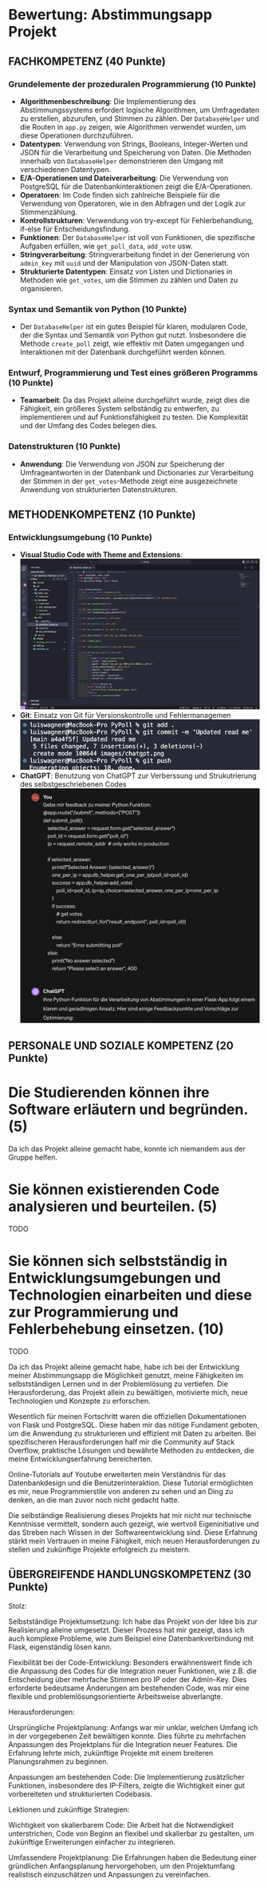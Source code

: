 
# Bewertung: Abstimmungsapp Projekt

## FACHKOMPETENZ (40 Punkte)

### Grundelemente der prozeduralen Programmierung (10 Punkte)
- **Algorithmenbeschreibung**: Die Implementierung des Abstimmungssystems erfordert logische Algorithmen, um Umfragedaten zu erstellen, abzurufen, und Stimmen zu zählen. Der `DatabaseHelper` und die Routen in `app.py` zeigen, wie Algorithmen verwendet wurden, um diese Operationen durchzuführen.
- **Datentypen**: Verwendung von Strings, Booleans, Integer-Werten und JSON für die Verarbeitung und Speicherung von Daten. Die Methoden innerhalb von `DatabaseHelper` demonstrieren den Umgang mit verschiedenen Datentypen.
- **E/A-Operationen und Dateiverarbeitung**: Die Verwendung von PostgreSQL für die Datenbankinteraktionen zeigt die E/A-Operationen. 
- **Operatoren**: Im Code finden sich zahlreiche Beispiele für die Verwendung von Operatoren, wie in den Abfragen und der Logik zur Stimmenzählung.
- **Kontrollstrukturen**: Verwendung von try-except für Fehlerbehandlung, if-else für Entscheidungsfindung.
- **Funktionen**: Der `DatabaseHelper` ist voll von Funktionen, die spezifische Aufgaben erfüllen, wie `get_poll_data`, `add_vote` usw.
- **Stringverarbeitung**: Stringverarbeitung findet in der Generierung von `admin_key` mit `uuid` und der Manipulation von JSON-Daten statt.
- **Strukturierte Datentypen**: Einsatz von Listen und Dictionaries in Methoden wie `get_votes`, um die Stimmen zu zählen und Daten zu organisieren.

### Syntax und Semantik von Python (10 Punkte)
- Der `DatabaseHelper` ist ein gutes Beispiel für klaren, modularen Code, der die Syntax und Semantik von Python gut nutzt. Insbesondere die Methode `create_poll` zeigt, wie effektiv mit Daten umgegangen und Interaktionen mit der Datenbank durchgeführt werden können.

### Entwurf, Programmierung und Test eines größeren Programms (10 Punkte)
- **Teamarbeit**: Da das Projekt alleine durchgeführt wurde, zeigt dies die Fähigkeit, ein größeres System selbständig zu entwerfen, zu implementieren und auf Funktionsfähigkeit zu testen. Die Komplexität und der Umfang des Codes belegen dies.

### Datenstrukturen (10 Punkte)
- **Anwendung**: Die Verwendung von JSON zur Speicherung der Umfrageantworten in der Datenbank und Dictionaries zur Verarbeitung der Stimmen in der `get_votes`-Methode zeigt eine ausgezeichnete Anwendung von strukturierten Datenstrukturen.

## METHODENKOMPETENZ (10 Punkte)

### Entwicklungsumgebung (10 Punkte)
- **Visual Studio Code with Theme and Extensions**: ![Visual Studio Code](https://github.com/LxisW/PyPoll/blob/main/images/vsc.png)
- **Git**: Einsatz von Git für Versionskontrolle und Fehlermanagemen ![GIT](https://github.com/LxisW/PyPoll/blob/main/images/git.png) 
- **ChatGPT**: Benutzung von ChatGPT zur Verberssung und Strukutrierung des selbstgeschriebenen Codes ![ChatGPT](https://github.com/LxisW/PyPoll/blob/main/images/chatgpt.png)




## PERSONALE UND SOZIALE KOMPETENZ (20 Punkte)

# Die Studierenden können ihre Software erläutern und begründen. (5)
<!-- Jeder in der Gruppe: You have helped someone else and taught something to a fellow student (get a support message from one person) -->
Da ich das Projekt alleine gemacht habe, konnte ich niemandem aus der Gruppe helfen.

# Sie können existierenden Code analysieren und beurteilen. (5)
<!-- Pro Gruppe:You have critiqued another group project. Link to your critique here (another wiki page on your git) and link the project in the critique, use these evaluation criteria to critique the other project. Make sure they get a top grade after making the suggested changes -->
TODO

# Sie können sich selbstständig in Entwicklungsumgebungen und Technologien einarbeiten und diese zur Programmierung und Fehlerbehebung einsetzen. (10)
<!-- Which technology did you learn outside of the teacher given input -->
<!-- Did you or your group get help from someone in the classroom (get a support message here from the person who helped you) -->
TODO

Da ich das Projekt alleine gemacht habe, habe ich bei der Entwicklung meiner Abstimmungsapp die Möglichkeit genutzt, meine Fähigkeiten im selbstständigen Lernen und in der Problemlösung zu vertiefen. Die Herausforderung, das Projekt allein zu bewältigen, motivierte mich, neue Technologien und Konzepte zu erforschen.

Wesentlich für meinen Fortschritt waren die offiziellen Dokumentationen von Flask und PostgreSQL. Diese haben mir das nötige Fundament geboten, um die Anwendung zu strukturieren und effizient mit Daten zu arbeiten. Bei spezifischeren Herausforderungen half mir die Community auf Stack Overflow, praktische Lösungen und bewährte Methoden zu entdecken, die meine Entwicklungserfahrung bereicherten.

Online-Tutorials auf Youtube erweiterten mein Verständnis für das Datenbankdesign und die Benutzerinteraktion. Diese Tutorial ermöglichten es mir, neue Programmierstile von anderen zu sehen und an Ding zu denken, an die man zuvor noch nicht gedacht hatte.

Die selbständige Realisierung dieses Projekts hat mir nicht nur technische Kenntnisse vermittelt, sondern auch gezeigt, wie wertvoll Eigeninitiative und das Streben nach Wissen in der Softwareentwicklung sind. Diese Erfahrung stärkt mein Vertrauen in meine Fähigkeit, mich neuen Herausforderungen zu stellen und zukünftige Projekte erfolgreich zu meistern.

## ÜBERGREIFENDE HANDLUNGSKOMPETENZ (30 Punkte)
<!-- Which parts of your project are you proud of and why (describe, analyse, link) -->
<!-- Where were the problems with your implementation, timeline, functionality, team management (describe, analyse, reflect from past to future, link if relevant) -->
Stolz:

Selbstständige Projektumsetzung: Ich habe das Projekt von der Idee bis zur Realisierung alleine umgesetzt. Dieser Prozess hat mir gezeigt, dass ich auch komplexe Probleme, wie zum Beispiel eine Datenbankverbindung mit Flask, eigenständig lösen kann.

Flexibilität bei der Code-Entwicklung: Besonders erwähnenswert finde ich die Anpassung des Codes für die Integration neuer Funktionen, wie z.B. die Entscheidung über mehrfache Stimmen pro IP oder der Admin-Key. Dies erforderte bedeutsame Änderungen am bestehenden Code, was mir eine flexible und problemlösungsorientierte Arbeitsweise abverlangte.

Herausforderungen:

Ursprüngliche Projektplanung: Anfangs war mir unklar, welchen Umfang ich in der vorgegebenen Zeit bewältigen konnte. Dies führte zu mehrfachen Anpassungen des Projektplans für die Integration neuer Features. Die Erfahrung lehrte mich, zukünftige Projekte mit einem breiteren Planungsrahmen zu beginnen.

Anpassungen am bestehenden Code: Die Implementierung zusätzlicher Funktionen, insbesondere des IP-Filters, zeigte die Wichtigkeit einer gut vorbereiteten und strukturierten Codebasis.

Lektionen und zukünftige Strategien:

Wichtigkeit von skalierbarem Code: Die Arbeit hat die Notwendigkeit unterstrichen, Code von Beginn an flexibel und skalierbar zu gestalten, um zukünftige Erweiterungen einfacher zu integrieren.

Umfassendere Projektplanung: Die Erfahrungen haben die Bedeutung einer gründlichen Anfangsplanung hervorgehoben, um den Projektumfang realistisch einzuschätzen und Anpassungen zu vereinfachen.
